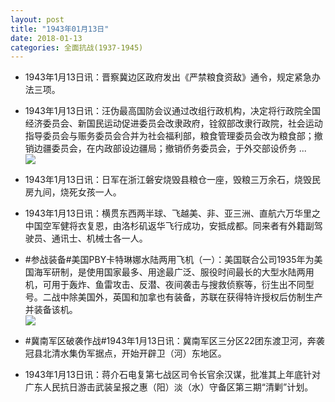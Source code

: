 ```yaml
---
layout: post
title: "1943年01月13日"
date: 2018-01-13
categories: 全面抗战(1937-1945)
---
```


<meta name="referrer" content="no-referrer" />

- 1943年1月13日讯：晋察冀边区政府发出《严禁粮食资敌》通令，规定紧急办法三项。 

- 1943年1月13日讯：汪伪最高国防会议通过改组行政机构，决定将行政院全国经济委员会、新国民运动促进委员会改隶政府，铨叙部改隶行政院，社会运动指导委员会与赈务委员会合并为社会福利部，粮食管理委员会改为粮食部；撤销边疆委员会，在内政部设边疆局；撤销侨务委员会，于外交部设侨务 ... <br/><img src="https://wx2.sinaimg.cn/large/aca367d8ly1fnf8cqwbd5j20c80cwt8v.jpg" />

- 1943年1月13日讯：日军在浙江磐安烧毁县粮仓一座，毁粮三万余石，烧毁民房九间，烧死女孩一人。 

- 1943年1月13日讯：横贯东西两半球、飞越美、非、亚三洲、直航六万华里之中国空军健将衣复恩，由洛杉矶返华飞行成功，安抵成都。同来者有外籍副驾驶员、通讯士、机械士各一人。 

- #参战装备#美国PBY卡特琳娜水陆两用飞机（一）：美国联合公司1935年为美国海军研制，是使用国家最多、用途最广泛、服役时间最长的大型水陆两用机，可用于轰炸、鱼雷攻击、反潜、夜间袭击与搜救侦察等，衍生出不同型号。二战中除美国外，英国和加拿也有装备，苏联在获得特许授权后仿制生产并装备该机。 <br/><img src="https://wx4.sinaimg.cn/large/aca367d8ly1fner0fcyu5j209q0me0wa.jpg" />

- #冀南军区破袭作战#1943年1月13日讯：冀南军区三分区22团东渡卫河，奔袭冠县北清水集伪军据点，开始开辟卫（河）东地区。 

- 1943年1月13日讯：蒋介石电复第七战区司令长官余汉谋，批准其上年底针对广东人民抗日游击武装呈报之惠（阳）淡（水）守备区第三期“清剿”计划。 

